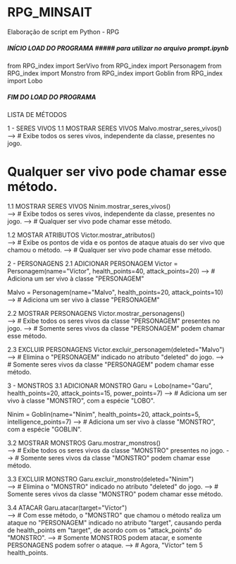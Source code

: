 # RPG_MINSAIT
Elaboração de script em Python - RPG

##### INÍCIO LOAD DO PROGRAMA ##### para utilizar no arquivo prompt.ipynb

from RPG_index import SerVivo
from RPG_index import Personagem
from RPG_index import Monstro
from RPG_index import Goblin
from RPG_index import Lobo

##### FIM DO LOAD DO PROGRAMA #####


LISTA DE MÉTODOS


1 - SERES VIVOS 
1.1 MOSTRAR SERES VIVOS
Malvo.mostrar_seres_vivos()   
-->   # Exibe todos os seres vivos, independente da classe, presentes no jogo.
# Qualquer ser vivo pode chamar esse método.

1.1 MOSTRAR SERES VIVOS
Ninim.mostrar_seres_vivos()   
-->   # Exibe todos os seres vivos, independente da classe, presentes no jogo.
-->   # Qualquer ser vivo pode chamar esse método.

1.2 MOSTAR ATRIBUTOS
Victor.mostrar_atributos()    
-->   # Exibe os pontos de vida e os pontos de ataque atuais do ser vivo que chamou o método.
-->   # Qualquer ser vivo pode chamar esse método.
      

2 - PERSONAGENS 
2.1 ADICIONAR PERSONAGEM
Victor = Personagem(name="Víctor", health_points=40, attack_points=20) 
-->   # Adiciona um ser vivo à classe "PERSONAGEM" 

Malvo = Personagem(name="Malvo", health_points=20, attack_points=10)  
-->   # Adiciona um ser vivo à classe "PERSONAGEM"

2.2 MOSTRAR PERSONAGENS
Victor.mostrar_personagens()  
-->   # Exibe todos os seres vivos da classe "PERSONAGEM" presentes no jogo.
-->   # Somente seres vivos da classe "PERSONAGEM" podem chamar esse método.

2.3 EXCLUIR PERSONAGENS
Victor.excluir_personagem(deleted="Malvo")  
-->   # Elimina o "PERSONAGEM" indicado no atributo "deleted" do jogo.
-->   # Somente seres vivos da classe "PERSONAGEM" podem chamar esse método.


3 - MONSTROS
3.1 ADICIONAR MONSTRO
Garu = Lobo(name="Garu", health_points=20, attack_points=15, power_points=7) 
-->   # Adiciona um ser vivo à classe "MONSTRO", com a espécie "LOBO".

Ninim = Goblin(name="Ninim", health_points=20, attack_points=5, intelligence_points=7) 
-->   # Adiciona um ser vivo à classe "MONSTRO", com a espécie "GOBLIN".

3.2 MOSTRAR MONSTROS
Garu.mostrar_monstros()       
-->   # Exibe todos os seres vivos da classe "MONSTRO" presentes no jogo.
-->   # Somente seres vivos da classe "MONSTRO" podem chamar esse método.

3.3 EXCLUIR MONSTRO
Garu.excluir_monstro(deleted="Ninim")  
-->   # Elimina o "MONSTRO" indicado no atributo "deleted" do jogo.
-->   # Somente seres vivos da classe "MONSTRO" podem chamar esse método.

3.4 ATACAR
Garu.atacar(target="Víctor")  
-->   # Com esse método, o "MONSTRO" que chamou o método realiza um ataque no "PERSONAGEM" indicado no atributo "target", causando perda de health_points em "target", de acordo com os "attack_points" do "MONSTRO".
-->   # Somente MONSTROS podem atacar, e somente PERSONAGENS podem sofrer o ataque.
-->   # Agora, "Víctor" tem 5 health_points.
